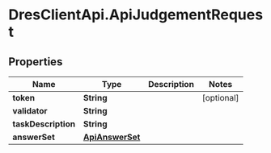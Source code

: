 # DresClientApi.ApiJudgementRequest

## Properties

Name | Type | Description | Notes
------------ | ------------- | ------------- | -------------
**token** | **String** |  | [optional] 
**validator** | **String** |  | 
**taskDescription** | **String** |  | 
**answerSet** | [**ApiAnswerSet**](ApiAnswerSet.md) |  | 


